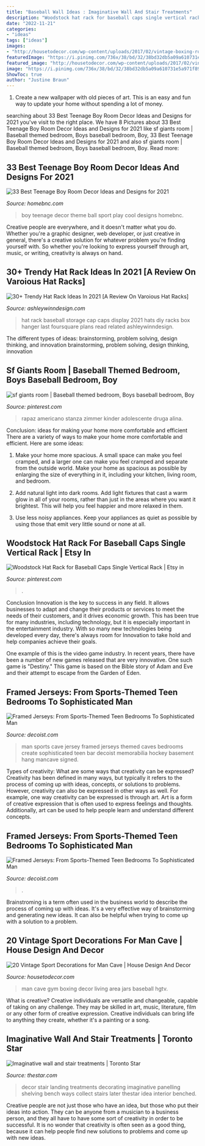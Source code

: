 ```yaml
---
title: "Baseball Wall Ideas : Imaginative Wall And Stair Treatments"
description: "Woodstock hat rack for baseball caps single vertical rack"
date: "2022-11-21"
categories:
- "ideas"
tags: ["ideas"]
images:
- "http://housetodecor.com/wp-content/uploads/2017/02/vintage-boxing-room-ideas-for-man-cave.jpg"
featuredImage: "https://i.pinimg.com/736x/38/bd/32/38bd32db5a09a610731e5a971f89e962.jpg"
featured_image: "http://housetodecor.com/wp-content/uploads/2017/02/vintage-boxing-room-ideas-for-man-cave.jpg"
image: "https://i.pinimg.com/736x/38/bd/32/38bd32db5a09a610731e5a971f89e962.jpg"
ShowToc: true
author: "Justine Braun"
---
```



1. Create a new wallpaper with old pieces of art. This is an easy and fun way to update your home without spending a lot of money.

	

		
searching about 33 Best Teenage Boy Room Decor Ideas and Designs for 2021 you've visit to the right place. We have 8 Pictures about 33 Best Teenage Boy Room Decor Ideas and Designs for 2021 like sf giants room | Baseball themed bedroom, Boys baseball bedroom, Boy, 33 Best Teenage Boy Room Decor Ideas and Designs for 2021 and also sf giants room | Baseball themed bedroom, Boys baseball bedroom, Boy. Read more:
		
    
## 33 Best Teenage Boy Room Decor Ideas And Designs For 2021

<img loading=lazy src="https://homebnc.com/homeimg/2017/09/07-teenage-boy-room-decor-ideas-homebnc-1.jpg" onerror="this.onerror=null;this.src='https://tse4.mm.bing.net/th?id=OIP.MTFOG7XT9ghFnoz4vAnpGAHaLH&amp;pid=15.1';" alt="33 Best Teenage Boy Room Decor Ideas and Designs for 2021">

_Source: homebnc.com_

>boy teenage decor theme ball sport play cool designs homebnc. 

	

Creative people are everywhere, and it doesn't matter what you do. Whether you're a graphic designer, web developer, or just creative in general, there's a creative solution for whatever problem you're finding yourself with. So whether you're looking to express yourself through art, music, or writing, creativity is always on hand.

    
## 30+ Trendy Hat Rack Ideas In 2021 [A Review On Varoious Hat Racks]

<img loading=lazy src="https://i0.wp.com/ashleywinndesign.com/wp-content/uploads/2018/09/b07b193349e39035a965805cb36e05f3.jpg?resize=825%2C1100" onerror="this.onerror=null;this.src='https://tse1.mm.bing.net/th?id=OIP.lMp8ErLGftWLujqFzLgaNwHaJ4&amp;pid=15.1';" alt="30+ Trendy Hat Rack Ideas In 2021 [A Review On Varoious Hat Racks]">

_Source: ashleywinndesign.com_

>hat rack baseball storage cap caps display 2021 hats diy racks box hanger last foursquare plans read related ashleywinndesign. 

	

The different types of ideas: brainstorming, problem solving, design thinking, and innovation
brainstorming, problem solving, design thinking, innovation

    
## Sf Giants Room | Baseball Themed Bedroom, Boys Baseball Bedroom, Boy

<img loading=lazy src="https://i.pinimg.com/736x/e4/e0/ef/e4e0ef33beda317a45c0350756e45426.jpg" onerror="this.onerror=null;this.src='https://tse4.mm.bing.net/th?id=OIP.9pO-saGaXvT2SxU4KkC4QAHaLI&amp;pid=15.1';" alt="sf giants room | Baseball themed bedroom, Boys baseball bedroom, Boy">

_Source: pinterest.com_

>rapaz americano stanza zimmer kinder adolescente druga alina. 

	

Conclusion: ideas for making your home more comfortable and efficient
There are a variety of ways to make your home more comfortable and efficient. Here are some ideas: 
1. Make your home more spacious. A small space can make you feel cramped, and a larger one can make you feel cramped and separate from the outside world. Make your home as spacious as possible by enlarging the size of everything in it, including your kitchen, living room, and bedroom.

2. Add natural light into dark rooms. Add light fixtures that cast a warm glow in all of your rooms, rather than just in the areas where you want it brightest. This will help you feel happier and more relaxed in them.

3. Use less noisy appliances. Keep your appliances as quiet as possible by using those that emit very little sound or none at all.

    
## Woodstock Hat Rack For Baseball Caps Single Vertical Rack | Etsy In

<img loading=lazy src="https://i.pinimg.com/736x/38/bd/32/38bd32db5a09a610731e5a971f89e962.jpg" onerror="this.onerror=null;this.src='https://tse3.mm.bing.net/th?id=OIP.SJ-ThvGnDzbsIphV3USK9gHaJ3&amp;pid=15.1';" alt="Woodstock Hat Rack for Baseball Caps Single Vertical Rack | Etsy in">

_Source: pinterest.com_

>. 

	

Conclusion
Innovation is the key to success in any field. It allows businesses to adapt and change their products or services to meet the needs of their customers, and it drives economic growth.
This has been true for many industries, including technology, but it is especially important in the entertainment industry. With so many new technologies being developed every day, there's always room for Innovation to take hold and help companies achieve their goals.

One example of this is the video game industry. In recent years, there have been a number of new games released that are very innovative. One such game is "Destiny." This game is based on the Bible story of Adam and Eve and their attempt to escape from the Garden of Eden.

    
## Framed Jerseys: From Sports-Themed Teen Bedrooms To Sophisticated Man

<img loading=lazy src="http://cdn.decoist.com/wp-content/uploads/2014/02/Create-a-Jersey-wall-at-home.jpg" onerror="this.onerror=null;this.src='https://tse4.mm.bing.net/th?id=OIP.E1h5Tkik15nBxIJ1FU9JggHaE4&amp;pid=15.1';" alt="Framed Jerseys: From Sports-Themed Teen Bedrooms To Sophisticated Man">

_Source: decoist.com_

>man sports cave jersey framed jerseys themed caves bedrooms create sophisticated teen bar decoist memorabilia hockey basement hang mancave signed. 

	

Types of creativity: What are some ways that creativity can be expressed?
Creativity has been defined in many ways, but typically it refers to the process of coming up with ideas, concepts, or solutions to problems. However, creativity can also be expressed in other ways as well. For example, one way creativity can be expressed is through art. Art is a form of creative expression that is often used to express feelings and thoughts. Additionally, art can be used to help people learn and understand different concepts.

    
## Framed Jerseys: From Sports-Themed Teen Bedrooms To Sophisticated Man

<img loading=lazy src="https://cdn.decoist.com/wp-content/uploads/2014/02/Proudly-showcase-your-love-fore-baseball.jpg" onerror="this.onerror=null;this.src='https://tse2.mm.bing.net/th?id=OIP.ZPCJ5dn_4tFgeUy6VCP-FwHaE4&amp;pid=15.1';" alt="Framed Jerseys: From Sports-Themed Teen Bedrooms To Sophisticated Man">

_Source: decoist.com_

>. 

	

Brainstroming is a term often used in the business world to describe the process of coming up with ideas. It's a very effective way of brainstorming and generating new ideas. It can also be helpful when trying to come up with a solution to a problem.

    
## 20 Vintage Sport Decorations For Man Cave | House Design And Decor

<img loading=lazy src="http://housetodecor.com/wp-content/uploads/2017/02/vintage-boxing-room-ideas-for-man-cave.jpg" onerror="this.onerror=null;this.src='https://tse1.mm.bing.net/th?id=OIP.mKcZIXYR0Btejh09EbIXQwHaJ3&amp;pid=15.1';" alt="20 Vintage Sport Decorations for Man Cave | House Design And Decor">

_Source: housetodecor.com_

>man cave gym boxing decor living area jars baseball hgtv. 

	

What is creative?
Creative individuals are versatile and changeable, capable of taking on any challenge. They may be skilled in art, music, literature, film or any other form of creative expression. Creative individuals can bring life to anything they create, whether it's a painting or a song.

    
## Imaginative Wall And Stair Treatments | Toronto Star

<img loading=lazy src="http://www.thestar.com/content/dam/thestar/life/homes/decor/2009/05/13/imaginative_wall_and_stair_treatments/traditionaltailored.jpeg" onerror="this.onerror=null;this.src='https://tse3.mm.bing.net/th?id=OIP.t3YJ8JdYzYbrzdDCs5ZQewHaLG&amp;pid=15.1';" alt="Imaginative wall and stair treatments | Toronto Star">

_Source: thestar.com_

>decor stair landing treatments decorating imaginative panelling shelving bench ways collect stairs later thestar idea interior benched. 

	

Creative people are not just those who have an idea, but those who put their ideas into action. They can be anyone from a musician to a business person, and they all have to have some sort of creativity in order to be successful. It is no wonder that creativity is often seen as a good thing, because it can help people find new solutions to problems and come up with new ideas.

